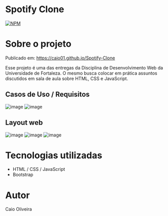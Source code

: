 # Spotify Clone 
[![NPM](https://img.shields.io/npm/l/react)](https://github.com/caio01/Spotify-Clone/blob/master/LICENSE) 

# Sobre o projeto

Publicado em: https://caio01.github.io/Spotify-Clone

Esse projeto é uma das entregas da Disciplina de Desenvolvimento Web da Universidade de Fortaleza.
O mesmo busca colocar em prática assuntos discutidos em sala de aula sobre HTML, CSS e JavaScript.

## Casos de Uso / Requisitos
![image](https://user-images.githubusercontent.com/49879702/207674758-036d7ebe-6fb7-46c9-8894-478b33f5ae9f.png)
![image](https://user-images.githubusercontent.com/49879702/207675025-00ca4b3f-cd16-41cb-9506-99ec69041fbf.png)

## Layout web
![image](https://user-images.githubusercontent.com/49879702/207682114-078359e1-7b35-4852-9b92-cf78156aa4a3.png)
![image](https://user-images.githubusercontent.com/49879702/207685790-695e6677-e9fc-4c46-9aff-a87289788ea1.png)
![image](https://user-images.githubusercontent.com/49879702/207685850-59cb3fce-7254-4f06-ac99-3e0f76f68d22.png)

# Tecnologias utilizadas
- HTML / CSS / JavaScript
- Bootstrap

# Autor

Caio Oliveira
